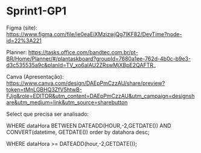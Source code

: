 # Sprint1-GP1

Figma (site): https://www.figma.com/file/ie0eaEiXMzjzwjQg7IKF82/DevTime?node-id=22%3A221

Planner: https://tasks.office.com/bandtec.com.br/pt-BR/Home/Planner/#/plantaskboard?groupId=7680a1ee-762d-4b0c-b9e3-d3c535535a9c&planId=TV_xo6alAU2ZRswMjXBpE2QAFTR_

Canva (Apresentação): https://www.canva.com/design/DAEpPmCzzAU/share/preview?token=tMnLGBHQ3ZfV5htwB-FJjg&role=EDITOR&utm_content=DAEpPmCzzAU&utm_campaign=designshare&utm_medium=link&utm_source=sharebutton


Select que precisa ser analisado:

WHERE dataHora BETWEEN DATEADD(HOUR,-2,GETDATE()) AND CONVERT(datetime, GETDATE()) order by datahora desc;

WHERE dataHora >= DATEADD(hour,-2,GETDATE());
